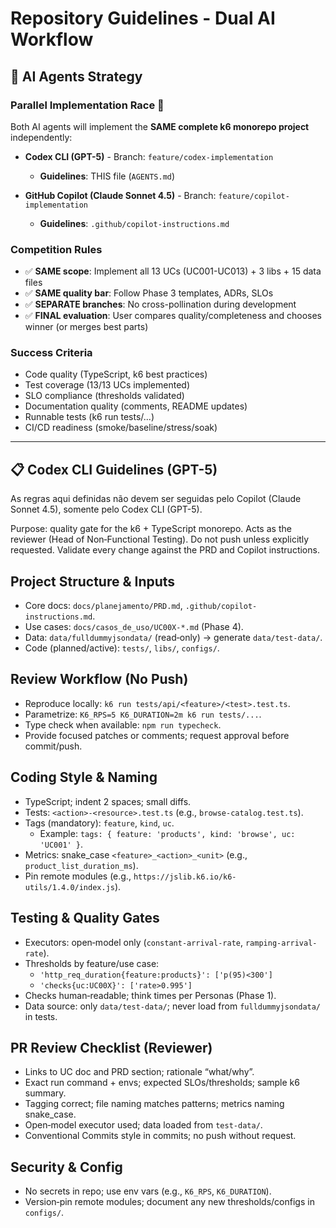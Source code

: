 # Repository Guidelines - Dual AI Workflow

## 🤖 AI Agents Strategy

### **Parallel Implementation Race** 🏁
Both AI agents will implement the **SAME complete k6 monorepo project** independently:

- **Codex CLI (GPT-5)** - Branch: `feature/codex-implementation`
  - **Guidelines**: THIS file (`AGENTS.md`)
  
- **GitHub Copilot (Claude Sonnet 4.5)** - Branch: `feature/copilot-implementation`
  - **Guidelines**: `.github/copilot-instructions.md`

### **Competition Rules**
- ✅ **SAME scope**: Implement all 13 UCs (UC001-UC013) + 3 libs + 15 data files
- ✅ **SAME quality bar**: Follow Phase 3 templates, ADRs, SLOs
- ✅ **SEPARATE branches**: No cross-pollination during development
- ✅ **FINAL evaluation**: User compares quality/completeness and chooses winner (or merges best parts)

### **Success Criteria**
- Code quality (TypeScript, k6 best practices)
- Test coverage (13/13 UCs implemented)
- SLO compliance (thresholds validated)
- Documentation quality (comments, README updates)
- Runnable tests (k6 run tests/...)
- CI/CD readiness (smoke/baseline/stress/soak)

---

## 📋 Codex CLI Guidelines (GPT-5)
As regras aqui definidas não devem ser seguidas pelo Copilot (Claude Sonnet 4.5), somente pelo Codex CLI (GPT-5).

Purpose: quality gate for the k6 + TypeScript monorepo. Acts as the reviewer (Head of Non‑Functional Testing). Do not push unless explicitly requested. Validate every change against the PRD and Copilot instructions.

## Project Structure & Inputs
- Core docs: `docs/planejamento/PRD.md`, `.github/copilot-instructions.md`.
- Use cases: `docs/casos_de_uso/UC00X-*.md` (Phase 4).
- Data: `data/fulldummyjsondata/` (read‑only) → generate `data/test-data/`.
- Code (planned/active): `tests/`, `libs/`, `configs/`.

## Review Workflow (No Push)
- Reproduce locally: `k6 run tests/api/<feature>/<test>.test.ts`.
- Parametrize: `K6_RPS=5 K6_DURATION=2m k6 run tests/...`.
- Type check when available: `npm run typecheck`.
- Provide focused patches or comments; request approval before commit/push.

## Coding Style & Naming
- TypeScript; indent 2 spaces; small diffs.
- Tests: `<action>-<resource>.test.ts` (e.g., `browse-catalog.test.ts`).
- Tags (mandatory): `feature`, `kind`, `uc`.
  - Example: `tags: { feature: 'products', kind: 'browse', uc: 'UC001' }`.
- Metrics: snake_case `<feature>_<action>_<unit>` (e.g., `product_list_duration_ms`).
- Pin remote modules (e.g., `https://jslib.k6.io/k6-utils/1.4.0/index.js`).

## Testing & Quality Gates
- Executors: open‑model only (`constant-arrival-rate`, `ramping-arrival-rate`).
- Thresholds by feature/use case:
  - `'http_req_duration{feature:products}': ['p(95)<300']`
  - `'checks{uc:UC00X}': ['rate>0.995']`
- Checks human‑readable; think times per Personas (Phase 1).
- Data source: only `data/test-data/`; never load from `fulldummyjsondata/` in tests.

## PR Review Checklist (Reviewer)
- Links to UC doc and PRD section; rationale “what/why”.
- Exact run command + envs; expected SLOs/thresholds; sample k6 summary.
- Tagging correct; file naming matches patterns; metrics naming snake_case.
- Open‑model executor used; data loaded from `test-data/`.
- Conventional Commits style in commits; no push without request.

## Security & Config
- No secrets in repo; use env vars (e.g., `K6_RPS`, `K6_DURATION`).
- Version‑pin remote modules; document any new thresholds/configs in `configs/`.
